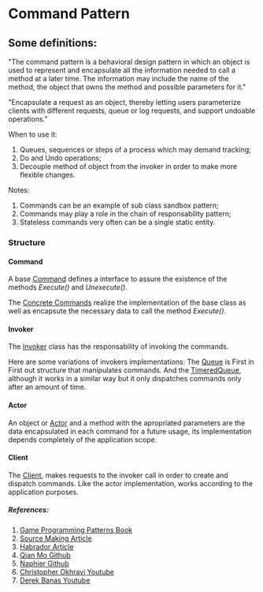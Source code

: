 
# Command Pattern

## Some definitions:

"The command pattern is a behavioral design pattern in which an object is used to represent and encapsulate all the information needed to call a method at a later time. The information may include the name of the method, the object that owns the method and possible parameters for it."

"Encapsulate a request as an object, thereby letting users parameterize clients with different requests, queue or log requests, and support undoable operations." 

When to use it: 
1. Queues, sequences or steps of a process which may demand tracking;
2. Do and Undo operations;
3. Decouple method of object from the invoker in order to make more flexible changes.

Notes:
1. Commands can be an example of sub class sandbox pattern;
2. Commands may play a role in the chain of responsability pattern;
3. Stateless commands very often can be a single static entity.

### Structure

#### Command

A base [Command](https://github.com/ycarowr/DesignPatterns/blob/master/Assets/Behavior/Command/Structure/Command.cs) defines a interface to assure the existence of the methods _Execute()_ and _Unexecute()_. 

The [Concrete Commands](https://github.com/ycarowr/DesignPatterns/tree/master/Assets/Behavior/Command/Examples/AnimationQueue/Scripts/Commands) realize the implementation of the base class as well as encapsute the necessary data to call the method _Execute()_.

#### Invoker
The [Invoker](https://github.com/ycarowr/DesignPatterns/blob/master/Assets/Behavior/Command/Examples/AnimationQueue/Scripts/Invoker/AnimationQueue.cs) class has the responsability of invoking the commands.

Here are some variations of invokers implementations:
The [Queue](https://github.com/ycarowr/DesignPatterns/blob/master/Assets/Behavior/Command/Structure/Tools/CommandQueue.cs) is First in First out structure that manipulates commands. And the [TimeredQueue](https://github.com/ycarowr/DesignPatterns/blob/master/Assets/Behavior/Command/Structure/Tools/TimeredCommandQueue.cs), although it works in a similar way but it only dispatches commands only after an amount of time.

#### Actor 
An object or [Actor](https://github.com/ycarowr/DesignPatterns/blob/master/Assets/Behavior/Command/Examples/AnimationQueue/Scripts/Actor/MotionEntity.cs) and a method with the apropriated parameters are the data encapsulated in each command for a future usage, its implementation depends completely of the application scope.

#### Client
The [Client](https://github.com/ycarowr/DesignPatterns/blob/master/Assets/Behavior/Command/Examples/AnimationQueue/Scripts/Client/AnimationClient.cs), makes requests to the invoker call in order to create and dispatch commands. Like the actor implementation, works according to the application purposes.   

##### References: 
1. [Game Programming Patterns Book](https://gameprogrammingpatterns.com/command.html)
2. [Source Making Article](https://sourcemaking.com/design_patterns/command)
3. [Habrador Article](https://www.habrador.com/tutorials/programming-patterns/1-command-pattern/)
4. [Qian Mo Github](https://github.com/QianMo/Unity-Design-Pattern/tree/master/Assets/Behavioral%20Patterns/Command%20Pattern)
5. [Naphier Github](https://github.com/Naphier/unity-design-patterns/tree/master/Assets/command%20pattern)
6. [Christopher Okhravi Youtube](https://www.youtube.com/watch?v=9qA5kw8dcSU&list=PLDyBXGLPIsoNB6Hq0Y1fdT5146kTfxem4&index=26&t=830s)
7. [Derek Banas Youtube](https://www.youtube.com/watch?v=7Pj5kAhVBlg&list=PLF206E906175C7E07&index=12)

